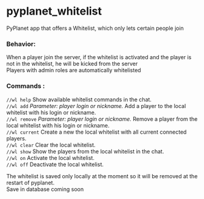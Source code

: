 # pyplanet_whitelist

PyPlanet app that offers a Whitelist, which only lets certain people join

### Behavior:

When a player join the server, if the whitelist is activated and the player is not in the whitelist, he will be kicked from the server  
Players with admin roles are automatically whitelisted

### Commands :

`//wl help` Show available whitelist commands in the chat.  
`//wl add` _Parameter: player login or nickname._ Add a player to the local whitelist with his login or nickname.  
`//wl remove` _Parameter: player login or nickname._ Remove a player from the local whitelist with his login or nickname.  
`//wl current` Create a new the local whitelist with all current connected players.  
`//wl clear` Clear the local whitelist.  
`//wl show` Show the players from the local whitelist in the chat.  
`//wl on` Activate the local whitelist.  
`//wl off` Deactivate the local whitelist.

The whitelist is saved only locally at the moment so it will be removed at the restart of pyplanet.  
Save in database coming soon
